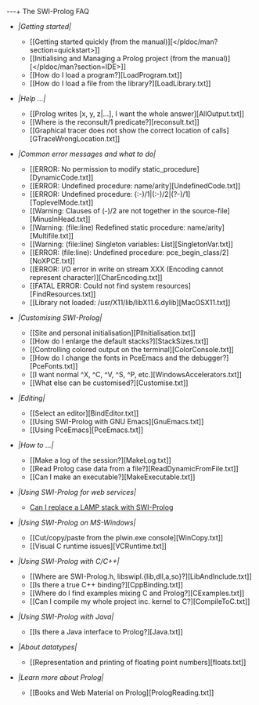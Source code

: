 ---+ The SWI-Prolog FAQ

  * *|Getting started|*
    * [[Getting started quickly (from the manual)][</pldoc/man?section=quickstart>]]
    * [[Initialising and Managing a Prolog project (from the manual)][</pldoc/man?section=IDE>]]
    * [[How do I load a program?][LoadProgram.txt]]
    * [[How do I load a file from the library?][LoadLibrary.txt]]

  * *|Help ...|*
    * [[Prolog writes [x, y, z|...], I want the whole answer][AllOutput.txt]]
    * [[Where is the reconsult/1 predicate?][reconsult.txt]]
    * [[Graphical tracer does not show the correct location of calls][GTraceWrongLocation.txt]]

  * *|Common error messages and what to do|*
    * [[ERROR: No permission to modify static_procedure][DynamicCode.txt]]
    * [[ERROR: Undefined procedure: name/arity][UndefinedCode.txt]]
    * [[ERROR: Undefined procedure: (:-)/1|(:-)/2|(?-)/1][ToplevelMode.txt]]
    * [[Warning: Clauses of (-)/2 are not together in the source-file][MinusInHead.txt]]
    * [[Warning: (file:line) Redefined static procedure: name/arity][Multifile.txt]]
    * [[Warning: (file:line) Singleton variables: List][SingletonVar.txt]]
    * [[ERROR: (file:line): Undefined procedure: pce_begin_class/2][NoXPCE.txt]]
    * [[ERROR: I/O error in write on stream XXX (Encoding cannot represent character)][CharEncoding.txt]]
    * [[FATAL ERROR: Could not find system resources][FindResources.txt]]
    * [[Library not loaded: /usr/X11/lib/libX11.6.dylib][MacOSX11.txt]]

  * *|Customising SWI-Prolog|*
    * [[Site and personal initialisation][PlInitialisation.txt]]
    * [[How do I enlarge the default stacks?][StackSizes.txt]]
    * [[Controlling colored output on the terminal][ColorConsole.txt]]
    * [[How do I change the fonts in PceEmacs and the debugger?][PceFonts.txt]]
    * [[I want normal ^X, ^C, ^V, ^S, ^P, etc.][WindowsAccelerators.txt]]
    * [[What else can be customised?][Customise.txt]]

  * *|Editing|*
    * [[Select an editor][BindEditor.txt]]
    * [[Using SWI-Prolog with GNU Emacs][GnuEmacs.txt]]
    * [[Using PceEmacs][PceEmacs.txt]]

  * *|How to ...|*
    * [[Make a log of the session?][MakeLog.txt]]
    * [[Read Prolog case data from a file?][ReadDynamicFromFile.txt]]
    * [[Can I make an executable?][MakeExecutable.txt]]

  * *|Using SWI-Prolog for web services|*
    * [Can I replace a LAMP stack with SWI-Prolog](PrologLAMP.txt)

  * *|Using SWI-Prolog on MS-Windows|*
    * [[Cut/copy/paste from the plwin.exe console][WinCopy.txt]]
    * [[Visual C runtime issues][VCRuntime.txt]]

  * *|Using SWI-Prolog with C/C++|*
    * [[Where are SWI-Prolog.h, libswipl.{lib,dll,a,so}?][LibAndInclude.txt]]
    * [[Is there a true C++ binding?][CppBinding.txt]]
    * [[Where do I find examples mixing C and Prolog?][CExamples.txt]]
    * [[Can I compile my whole project inc. kernel to C?][CompileToC.txt]]

  * *|Using SWI-Prolog with Java|*
    * [[Is there a Java interface to Prolog?][Java.txt]]

  * *|About datatypes|*
    * [[Representation and printing of floating point numbers][floats.txt]]

  * *|Learn more about Prolog|*
    * [[Books and Web Material on Prolog][PrologReading.txt]]

